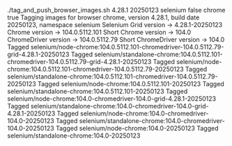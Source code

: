 ./tag_and_push_browser_images.sh 4.28.1 20250123 selenium false chrome true
Tagging images for browser chrome, version 4.28.1, build date 20250123, namespace selenium
Selenium Grid version -> 4.28.1-20250123
Chrome version -> 104.0.5112.101
Short Chrome version -> 104.0
ChromeDriver version -> 104.0.5112.79
Short ChromeDriver version -> 104.0
Tagged selenium/node-chrome:104.0.5112.101-chromedriver-104.0.5112.79-grid-4.28.1-20250123
Tagged selenium/standalone-chrome:104.0.5112.101-chromedriver-104.0.5112.79-grid-4.28.1-20250123
Tagged selenium/node-chrome:104.0.5112.101-chromedriver-104.0.5112.79-20250123
Tagged selenium/standalone-chrome:104.0.5112.101-chromedriver-104.0.5112.79-20250123
Tagged selenium/node-chrome:104.0.5112.101-20250123
Tagged selenium/standalone-chrome:104.0.5112.101-20250123
Tagged selenium/node-chrome:104.0-chromedriver-104.0-grid-4.28.1-20250123
Tagged selenium/standalone-chrome:104.0-chromedriver-104.0-grid-4.28.1-20250123
Tagged selenium/node-chrome:104.0-chromedriver-104.0-20250123
Tagged selenium/standalone-chrome:104.0-chromedriver-104.0-20250123
Tagged selenium/node-chrome:104.0-20250123
Tagged selenium/standalone-chrome:104.0-20250123
